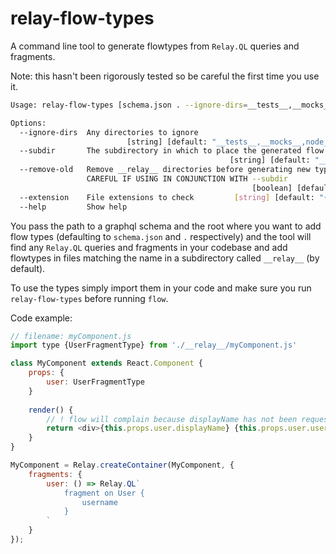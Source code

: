 # relay-flow-types

A command line tool to generate flowtypes from `Relay.QL` queries and fragments.

Note: this hasn't been rigorously tested so be careful the first time you use it.

```bash
Usage: relay-flow-types [schema.json . --ignore-dirs=__tests__,__mocks__,node_modules --subdir=__relay__ --extension={jsx,js} --remove-old]

Options:
  --ignore-dirs  Any directories to ignore
                          [string] [default: "__tests__,__mocks__,node_modules"]
  --subdir       The subdirectory in which to place the generated flow types
                                                 [string] [default: "__relay__"]
  --remove-old   Remove __relay__ directories before generating new types - BE
                 CAREFUL IF USING IN CONJUNCTION WITH --subdir
                                                      [boolean] [default: false]
  --extension    File extensions to check         [string] [default: "{jsx,js}"]
  --help         Show help                                             [boolean]
```

You pass the path to a graphql schema and the root where you want to add flow types (defaulting to `schema.json`
and `.` respectively) and the tool will find any `Relay.QL` queries and fragments in your codebase and add flowtypes
in files matching the name in a subdirectory called `__relay__` (by default).

To use the types simply import them in your code and make sure you run `relay-flow-types` before running `flow`.

Code example:

```javascript
// filename: myComponent.js
import type {UserFragmentType} from './__relay__/myComponent.js'

class MyComponent extends React.Component {
    props: {
        user: UserFragmentType
    }
    
    render() {
        // ! flow will complain because displayName has not been requested in the query
        return <div>{this.props.user.displayName} {this.props.user.username}</div>;
    }
}

MyComponent = Relay.createContainer(MyComponent, {
    fragments: {
        user: () => Relay.QL`
            fragment on User {
                username
            }
        `
    }
});
```